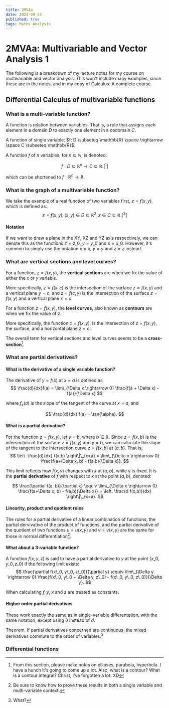 ```yaml
---
title: 2MVAa
date: 2023-09-24
published: true
tags: Maths Analysis
---
```


# 2MVAa: Multivariable and Vector Analysis 1
The following is a breakdown of my lecture notes for my course on multivariable and vector analysis.
This won't include many examples, since these are in the notes, and in my copy of Calculus: A complete
course.

## Differential Calculus of multivariable functions
### What is a multi-variable function?
A function is relation between variables. That is, a rule that assigns each element in a domain $D$ to exactly one element in a codomain $C$.

A function of single variable: $f: D \subseteq \mathbb{R} \space \rightarrow \space C \subseteq \mathbb{R}$.

A function $f$ of $n$ variables, for $n \subseteq \mathbb{N}$, is denoted:

$$
f: D \subseteq \mathbb{R}^n \rightarrow C \subseteq \mathbb{R}.[^1]
$$

which can be shortened to $f: \mathbb{R}^n \rightarrow \mathbb{R}$.

### What is the graph of a multivariable function?
We take the example of a real function of two variables first, $z = f(x,y)$, which is defined as:
$$
z = f(x,y), (x,y) \in D \subseteq \mathbb{R}^2, z \in C \subseteq \mathbb{R}.[^2]
$$

#### Notation
If we want to draw a plane in the XY, XZ and YZ axis respectively, we can denote this as the functions $z=z\_0$, $y=y\_0$ and $x=x\_0$. However, it's common to simply use the notation
$x=x$, $y=y$ and $z=z$ instead.

### What are vertical sections and level curves?
For a function, $z = f(x,y)$, the **vertical sections** are when we fix the value of either the
$x$ or $y$ variable.

More specifically, $z = f(x,c)$ is the intersection of the surface $z=f(x,y)$ and a vertical plane
$y=c$, and $z = f(c, y)$ is the intersection of the surface $z=f(x,y)$ and a vertical plane $x=c$.

For a function $z = f(x,y)$, the **level curves**, also known as **contours** are when we fix the value of $z$.

More specifically, the function $c = f(x,y)$, is the intersection of $z = f(x,y)$, the surface, and
a horizontal plane $z = c$.

The overall term for vertical sections and level curves seems to be a **cross-section**[^3].

### What are partial derivatives?
#### What is the derivative of a single variable function?
The derivative of $y=f(x)$ at $x=a$ is defined as
$$
\frac{d}{dx}f(a) = \lim\_{\Delta x \rightarrow 0} \frac{f(a + \Delta x) - f(a)}{\Delta x}
$$

where $f_{x}(a)$ is the slope of the tangent of the curve at $x=a$, and

$$
\frac{d}{dx} f(a) = \tan{\alpha}.
$$

#### What is a partial derivative?
For the function $z = f(x,y)$, let $y=b$, where $b \in \mathbb{R}$. Since $z=f(x,b)$ is the intersection
of the surface $z=f(x,y)$ and $y=b$, we can calculate the slope of the tangent to the intersection
curve $z=f(x,b)$ at $(a,b)$. That is,
$$
\left. \frac{d}{dx} f(x,b) \right\|\_{x=a} = \lim\_{\Delta x \rightarrow 0} \frac{f(a+\Delta x, b) - f(a,b){\Delta x}}.
$$

This limit reflects how $f(x,y)$ changes with $x$ at $(a,b)$, while y is fixed. It is the **partial derivative** of $f$ with respect to $x$ at the point $(a,b)$, denoted:

$$
\frac{\partial f(a, b)}{\partial x} \equiv \lim\_{\Delta x \rightarrow 0} \frac{f(a+\Delta x, b) - f(a,b){\Delta x}} = \left. \frac{d f(x,b)}{dx} \right\|\_{x=a}.
$$

#### Linearity, product and quotient rules
The rules for a partial derivative of a linear combination of functions, the partial dervivative of
the product of functions, and the partial derivative of the quotient of two functions $u=u(x,y)$
and $v=v(x,y)$ are the same for those in normal differentiation[^4].

#### What about a 3-variable function?

A function $f(x,y,z)$ is said to have a partial derivative to $y$ at the point $(x\_0, y\_0, z\_0)$
if the following limit exists:
$$
\frac{\partial f(x\_0, y\_0, z\_0)}{\partial y} \equiv \lim\_{\Delta y \rightarrow 0} \frac{f(x\_0, y\_0 + \Delta y, z\_0) - f(x\_0, y\_0, z\_0)}{\Delta y}.
$$

When calculating $f\_y$, $x$ and $z$ are treated as constants.

#### Higher order partial derivatives
These work exactly the same as in single-variable differentation, with the same notation, except
using $\partial$ instead of $d$.

Theorem. If partial derivatives concerned are continuous, the mixed derivatives commute to the order
of variables.[^5]

### Differential functions

[^1]: Question: Are all the functions we deal with in this course bijective functions? I'm assuming so, since he said in lecture a function maps one element in codomain to exactly one in the
      codomain. Did he say for every element in the domain?

[^2]: When asked to draw the surface (graph) of a multivariable function, it's always a good idea to think about how it intersects with the coordinate axis, especially if it's a plane.
      In fact, when talking about level curves and vertical sections, it's often better to consider a surface in terms of the XY, XZ and YZ surfaces, at least that's my impression so far.

[^3]: From this section, please make notes on ellipses, parabola, hyperbola. I have a hunch it's going to come up a lot. Also, what is a contour? What is a contour integral? Christ, I've
      forgotten a lot. XD

[^4]: Be sure to know how to prove these results in both a single variable and multi-variable context.

[^5]: What?
